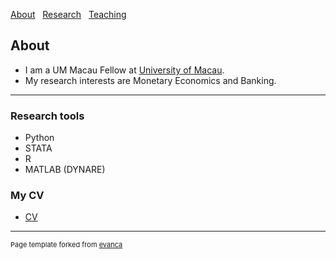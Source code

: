 [About](/index) &nbsp; [Research](/Research) &nbsp; [Teaching](/Teaching)

## About 

* I am a UM Macau Fellow at [University of Macau](https://econ.fss.um.edu.mo/).  
* My research interests are Monetary Economics and Banking. 

---

### Research tools

* Python 
* STATA
* R
* MATLAB (DYNARE)

### My CV
* [CV](https://github.com/samiengmanng/samiengmanng.github.io/files/13826857/cv_sam_ng.pdf)











---
<p style="font-size:11px">Page template forked from <a href="https://github.com/evanca/quick-portfolio">evanca</a></p>
<!-- Remove above link if you don't want to attibute -->
